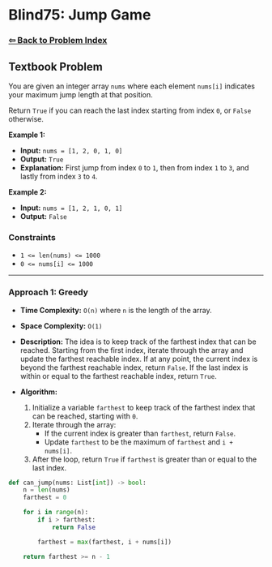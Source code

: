 # Blind75: Jump Game

### [⇦ Back to Problem Index](../../index.md)

## Textbook Problem

You are given an integer array `nums` where each element `nums[i]` indicates your maximum jump length at that position.

Return `True` if you can reach the last index starting from index `0`, or `False` otherwise.

**Example 1:**

-   **Input:** `nums = [1, 2, 0, 1, 0]`
-   **Output:** `True`
-   **Explanation:** First jump from index `0` to `1`, then from index `1` to `3`, and lastly from index `3` to `4`.

**Example 2:**

-   **Input:** `nums = [1, 2, 1, 0, 1]`
-   **Output:** `False`

### Constraints

-   `1 <= len(nums) <= 1000`
-   `0 <= nums[i] <= 1000`

---

### Approach 1: Greedy

-   **Time Complexity:** `O(n)` where `n` is the length of the array.
-   **Space Complexity:** `O(1)`
-   **Description:** The idea is to keep track of the farthest index that can be reached. Starting from the first index, iterate through the array and update the farthest reachable index. If at any point, the current index is beyond the farthest reachable index, return `False`. If the last index is within or equal to the farthest reachable index, return `True`.
-   **Algorithm:**

    1. Initialize a variable `farthest` to keep track of the farthest index that can be reached, starting with `0`.
    2. Iterate through the array:
        - If the current index is greater than `farthest`, return `False`.
        - Update `farthest` to be the maximum of `farthest` and `i + nums[i]`.
    3. After the loop, return `True` if `farthest` is greater than or equal to the last index.

```python
def can_jump(nums: List[int]) -> bool:
	n = len(nums)
	farthest = 0

	for i in range(n):
		if i > farthest:
			return False

		farthest = max(farthest, i + nums[i])

	return farthest >= n - 1
```
